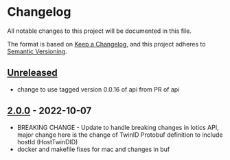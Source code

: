 # Changelog
All notable changes to this project will be documented in this file.

The format is based on [Keep a Changelog](https://keepachangelog.com/en/1.0.0/),
and this project adheres to [Semantic Versioning](https://semver.org/spec/v2.0.0.html).


## [Unreleased]
- change to use tagged version 0.0.16 of api from PR of api

## [2.0.0] - 2022-10-07
- BREAKING CHANGE - Update to handle breaking changes in Iotics API, major change here is the change of TwinID Protobuf definition to include hostId (HostTwinDID)
- docker and makefile fixes for mac and changes in buf

[Unreleased]: https://github.com/Iotic-Labs/iotics-grpc-client-py/compare/v2.0.0...HEAD
[2.0.0]: https://github.com/Iotic-Labs/iotics-grpc-client-py/compare/v2.0.0...v0.10.0
